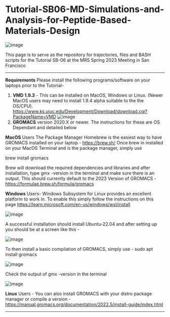 # Tutorial-SB06-MD-Simulations-and-Analysis-for-Peptide-Based-Materials-Design
![image](https://user-images.githubusercontent.com/130017040/230253089-313bf329-6b32-4906-b016-77a360605fd9.png)

This page is to serve as the repository for trajectories, files and BASH scripts for the Tutorial SB-06 at the MRS Spring 2023 Meeting in San Francisco
_________________________________________________________________________________________________________________________________________________________________________
**Requirements**
Please install the following programs/software on your laptops prior to the Tutorial-
1. **VMD 1.9.3** - This can be installed on MacOS, Windows or Linux. (Newer MacOS users may need to install 1.9.4 alpha suitable to the the OS/CPU). https://www.ks.uiuc.edu/Development/Download/download.cgi?PackageName=VMD
![image](https://user-images.githubusercontent.com/130017040/230256427-bb38ff1e-71b0-4b67-872a-f7c4f793652d.png)
2. **GROMACS** version 2020.X or newer. The instructions for these are OS Dependant and detailed below

  **MacOS** Users
  The Package Manager Homebrew is the easiest way to have GROMACS installed on your laptop - https://brew.sh/
  Once brew in installed on your MacOS Terminal and is the package manager, simply use 
  
  brew install gromacs
  
  Brew will download the required dependencies and libraries and after installation, type gmx -version in the terminal and make sure there is an output.
  This should currently default to the 2023 Version of GROMACS - https://formulae.brew.sh/formula/gromacs
  
  **Windows** Users-
  Windows Subsystem for Linux provides an excellent platform to work in. To enable this simply follow the instructions on this page https://learn.microsoft.com/en-us/windows/wsl/install

![image](https://user-images.githubusercontent.com/130017040/230258348-7f5078ad-e683-46bb-ba56-cd9f9e271954.png)

A successful installation should install Ubuntu-22.04 and after setting up you should be at a screen like this -

![image](https://user-images.githubusercontent.com/130017040/230258755-5ee96abb-5fa4-4406-9ad9-2ad0b47865b6.png)

To then install a basic compilation of GROMACS, simply use - sudo apt install gromacs

![image](https://user-images.githubusercontent.com/130017040/230259678-4dde0d73-2c60-4283-9b5b-b5bf5d669450.png)

Check the output of gmx -version in the terminal

![image](https://user-images.githubusercontent.com/130017040/230259861-eb45445d-e0f6-448d-91c8-46fbfa0df59b.png)

**Linux** Users - You can also install GROMACS with your distro package manager or compile a version - https://manual.gromacs.org/documentation/2022.5/install-guide/index.html
_______________________________________________________________________________________________________________________________________________________________________
